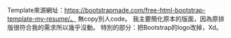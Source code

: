 Template來源網址：https://bootstrapmade.com/free-html-bootstrap-template-my-resume/。
無copy別人code。
我主要簡化原本的版面，因為原排版很符合我的需求所以幾乎沒動。
特別的部分：把Bootstrap的logo改掉，Xd。
